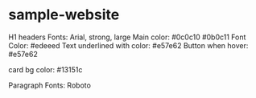 # sample-website
H1 headers
Fonts: Arial, strong, large
Main color: #0c0c10  #0b0c11
Font Color: #edeeed
Text underlined with color: #e57e62
Button when hover: #e57e62

card bg color: #13151c

Paragraph Fonts: Roboto